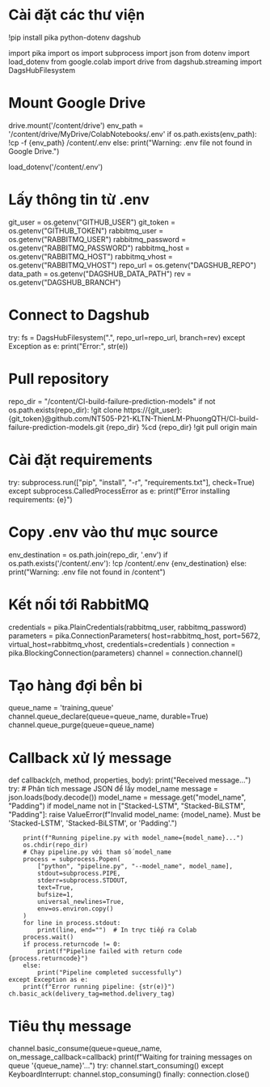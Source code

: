 # Cài đặt các thư viện
!pip install pika python-dotenv dagshub

import pika
import os
import subprocess
import json
from dotenv import load_dotenv
from google.colab import drive
from dagshub.streaming import DagsHubFilesystem

# Mount Google Drive
drive.mount('/content/drive')
env_path = '/content/drive/MyDrive/ColabNotebooks/.env'
if os.path.exists(env_path):
    !cp -f {env_path} /content/.env
else:
    print("Warning: .env file not found in Google Drive.")

load_dotenv('/content/.env')

# Lấy thông tin từ .env
git_user = os.getenv("GITHUB_USER")
git_token = os.getenv("GITHUB_TOKEN")
rabbitmq_user = os.getenv("RABBITMQ_USER")
rabbitmq_password = os.getenv("RABBITMQ_PASSWORD")
rabbitmq_host = os.getenv("RABBITMQ_HOST")
rabbitmq_vhost = os.getenv("RABBITMQ_VHOST")
repo_url = os.getenv("DAGSHUB_REPO")
data_path = os.getenv("DAGSHUB_DATA_PATH")
rev = os.getenv("DAGSHUB_BRANCH")

# Connect to Dagshub
try:
    fs = DagsHubFilesystem(".", repo_url=repo_url, branch=rev)
except Exception as e:
    print("Error:", str(e))

# Pull repository
repo_dir = "/content/CI-build-failure-prediction-models"
if not os.path.exists(repo_dir):
    !git clone https://{git_user}:{git_token}@github.com/NT505-P21-KLTN-ThienLM-PhuongQTH/CI-build-failure-prediction-models.git {repo_dir}
%cd {repo_dir}
!git pull origin main

# Cài đặt requirements
try:
    subprocess.run(["pip", "install", "-r", "requirements.txt"], check=True)
except subprocess.CalledProcessError as e:
    print(f"Error installing requirements: {e}")

# Copy .env vào thư mục source
env_destination = os.path.join(repo_dir, '.env')
if os.path.exists('/content/.env'):
    !cp /content/.env {env_destination}
else:
    print("Warning: .env file not found in /content")

# Kết nối tới RabbitMQ
credentials = pika.PlainCredentials(rabbitmq_user, rabbitmq_password)
parameters = pika.ConnectionParameters(
    host=rabbitmq_host,
    port=5672,
    virtual_host=rabbitmq_vhost,
    credentials=credentials
)
connection = pika.BlockingConnection(parameters)
channel = connection.channel()

# Tạo hàng đợi bền bỉ
queue_name = 'training_queue'
channel.queue_declare(queue=queue_name, durable=True)
channel.queue_purge(queue=queue_name)

# Callback xử lý message
def callback(ch, method, properties, body):
    print("Received message...")
    try:
        # Phân tích message JSON để lấy model_name
        message = json.loads(body.decode())
        model_name = message.get("model_name", "Padding")
        if model_name not in ["Stacked-LSTM", "Stacked-BiLSTM", "Padding"]:
            raise ValueError(f"Invalid model_name: {model_name}. Must be 'Stacked-LSTM', 'Stacked-BiLSTM', or 'Padding'.")

        print(f"Running pipeline.py with model_name={model_name}...")
        os.chdir(repo_dir)
        # Chạy pipeline.py với tham số model_name
        process = subprocess.Popen(
            ["python", "pipeline.py", "--model_name", model_name],
            stdout=subprocess.PIPE,
            stderr=subprocess.STDOUT,
            text=True,
            bufsize=1,
            universal_newlines=True,
            env=os.environ.copy()
        )
        for line in process.stdout:
            print(line, end="")  # In trực tiếp ra Colab
        process.wait()
        if process.returncode != 0:
            print(f"Pipeline failed with return code {process.returncode}")
        else:
            print("Pipeline completed successfully")
    except Exception as e:
        print(f"Error running pipeline: {str(e)}")
    ch.basic_ack(delivery_tag=method.delivery_tag)

# Tiêu thụ message
channel.basic_consume(queue=queue_name, on_message_callback=callback)
print(f"Waiting for training messages on queue '{queue_name}'...")
try:
    channel.start_consuming()
except KeyboardInterrupt:
    channel.stop_consuming()
finally:
    connection.close()